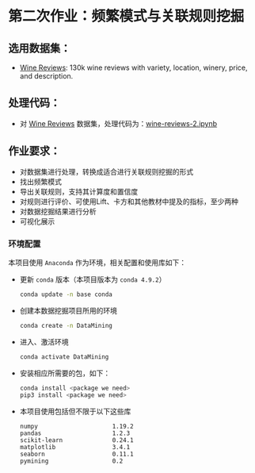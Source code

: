 # 第二次作业：频繁模式与关联规则挖掘
## 选用数据集：
+ [Wine Reviews](https://www.kaggle.com/zynicide/wine-reviews): 130k wine reviews with variety, location, winery, price, and description.

## 处理代码：
+ 对 [Wine Reviews](https://www.kaggle.com/zynicide/wine-reviews) 数据集，处理代码为：[wine-reviews-2.ipynb](./wine-reviews-2.ipynb)

## 作业要求：
+ 对数据集进行处理，转换成适合进行关联规则挖掘的形式
+ 找出频繁模式
+ 导出关联规则，支持其计算度和置信度
+ 对规则进行评价、可使用Lift、卡方和其他教材中提及的指标，至少两种
+ 对数据挖掘结果进行分析
+ 可视化展示

### 环境配置
本项目使用 `Anaconda` 作为环境，相关配置和使用库如下：
+ 更新 `conda` 版本（本项目版本为 `conda 4.9.2`）
  ``` bash
  conda update -n base conda
  ```
+ 创建本数据挖掘项目所用的环境
  ``` bash
  conda create -n DataMining
  ```
+ 进入、激活环境
  ``` bash
  conda activate DataMining
  ```
+ 安装相应所需要的包，如下：
  ``` bash
  conda install <package we need>
  pip3 install <package we need>
  ```
+ 本项目使用包括但不限于以下这些库
  ``` 
  numpy                     1.19.2 
  pandas                    1.2.3
  scikit-learn              0.24.1
  matplotlib                3.4.1
  seaborn                   0.11.1
  pymining                  0.2
  ```
  

